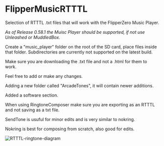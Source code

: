 # FlipperMusicRTTTL
Selection of RTTTL .txt files that will work with the FIipperZero Music Player. 

*As of Release 0.58.1 the Muisc Player should be supported, if not use Unleashed or MuddledBox.*

Create a "music_player" folder on the root of the SD card, place files inside that folder.
Subdirectories are currently not supported on the latest build.

Make sure you are downloading the .txt file and not a .html for them to work.

Feel free to add or make any changes.

Adding a new folder called "ArcadeTones", it will contain newer additions.

Added a software section. 

When using RingtoneComposer make sure you are exporting as an RTTTL and not saving as a txt file.

SendTone is usuful for minor edits and is very similar to nokring.

Nokring is best for composing from scratch, also good for edits.

![RTTTL-ringtone-diagram](https://user-images.githubusercontent.com/6899421/171048290-1e95c9ba-5c26-4e6b-a969-ecd6003c6423.gif)

